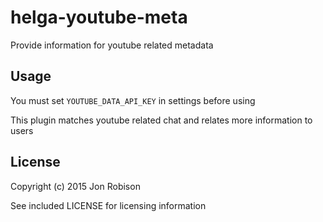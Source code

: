 helga-youtube-meta
==================

Provide information for youtube related metadata

Usage
-----

You must set ``YOUTUBE_DATA_API_KEY`` in settings before using

This plugin matches youtube related chat and relates more information to users

License
-------

Copyright (c) 2015 Jon Robison

See included LICENSE for licensing information
